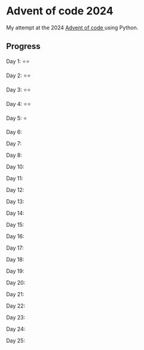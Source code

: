 # Advent of code 2024

My attempt at the 2024 [Advent of code ](https://adventofcode.com) using Python.

## Progress

Day 1: ⭐⭐

Day 2: ⭐⭐

Day 3: ⭐⭐

Day 4: ⭐⭐

Day 5: ⭐

Day 6:

Day 7:

Day 8:

Day 10:

Day 11:

Day 12:

Day 13:

Day 14:

Day 15:

Day 16:

Day 17:

Day 18:

Day 19:

Day 20:

Day 21:

Day 22:

Day 23:

Day 24:

Day 25: